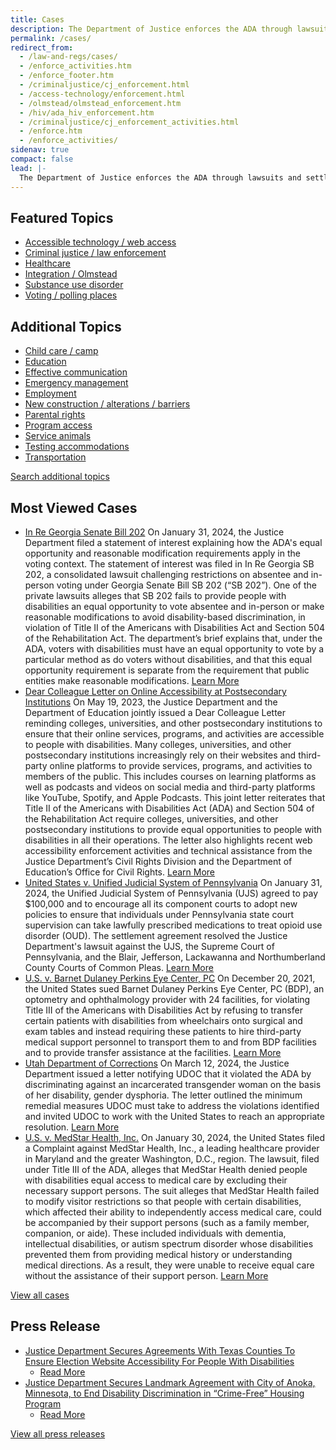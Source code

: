 ```yaml
---
title: Cases
description: The Department of Justice enforces the ADA through lawsuits and settlement agreements to achieve greater access, inclusion, and equal opportunity for people with disabilities.
permalink: /cases/
redirect_from:
  - /law-and-regs/cases/
  - /enforce_activities.htm
  - /enforce_footer.htm
  - /criminaljustice/cj_enforcement.html
  - /access-technology/enforcement.html
  - /olmstead/olmstead_enforcement.htm
  - /hiv/ada_hiv_enforcement.htm
  - /criminaljustice/cj_enforcement_activities.html
  - /enforce.htm
  - /enforce_activities/
sidenav: true
compact: false
lead: |-
  The Department of Justice enforces the ADA through lawsuits and settlement agreements to achieve greater access, inclusion, and equal opportunity for people with disabilities.
---
```



<section class="featuredlinks">

## Featured Topics

- [Accessible technology / web access](https://www.justice.gov/crt/disability-rights-cases?search_api_fulltext=%22Accessible+technology%22+or+%22web+access%22&sort_by=field_date)
- [Criminal justice / law enforcement](https://www.justice.gov/crt/disability-rights-cases?search_api_fulltext=%22Criminal+justice%22+or+%22law+enforcement%22&sort_by=field_date)
- [Healthcare](https://www.justice.gov/crt/disability-rights-cases?search_api_fulltext=%22Healthcare%22&sort_by=field_date)
- [Integration / Olmstead](https://www.justice.gov/crt/disability-rights-cases?search_api_fulltext=%22Integration%22+or+%22Olmstead%22+&sort_by=field_date)
- [Substance use disorder](https://www.justice.gov/crt/disability-rights-cases?search_api_fulltext=%22Substance+Use+Disorder%22&sort_by=field_date)
- [Voting / polling places](https://www.justice.gov/crt/disability-rights-cases?search_api_fulltext=%22Voting%22+or+%22polling+places%22+&sort_by=field_date)

</section>

## Additional Topics

<section class="manylinks">

- [Child care / camp](https://www.justice.gov/crt/disability-rights-cases?search_api_fulltext=%22child+care%22+or+%22camp%22&sort_by=field_date)
- [Education](https://www.justice.gov/crt/disability-rights-cases?search_api_fulltext=education&sort_by=field_date)
- [Effective communication](https://www.justice.gov/crt/disability-rights-cases?search_api_fulltext=%22effective+communication%22&sort_by=field_date)
- [Emergency management](https://www.justice.gov/crt/disability-rights-cases?search_api_fulltext=%22Emergency+management%22&sort_by=field_date)
- [Employment](https://www.justice.gov/crt/disability-rights-cases?search_api_fulltext=%22employment%22&sort_by=field_date)
- [New construction / alterations / barriers](https://www.justice.gov/crt/disability-rights-cases?search_api_fulltext=%22New+construction%22+or+%22alterations%22+or+%22barriers%22&sort_by=field_date)
- [Parental rights](https://www.justice.gov/crt/disability-rights-cases?search_api_fulltext=%22Parental+Rights%22&sort_by=field_date)
- [Program access](https://www.justice.gov/crt/disability-rights-cases?search_api_fulltext=%22program+access%22&sort_by=field_date)
- [Service animals](https://www.justice.gov/crt/disability-rights-cases?search_api_fulltext=%22Service+animals%22&sort_by=field_date)
- [Testing accommodations](https://www.justice.gov/crt/disability-rights-cases?search_api_fulltext=%22Testing+accommodations%22+&sort_by=field_date)
- [Transportation](https://www.justice.gov/crt/disability-rights-cases?search_api_fulltext=transportation&sort_by=field_date)

[Search additional topics](https://www.justice.gov/crt/disability-rights-cases)

</section>

<section class="descriptionlinks">

## Most Viewed Cases

- [In Re Georgia Senate Bill 202](https://www.justice.gov/crt/case/re-georgia-senate-bill-202) On January 31, 2024, the Justice Department filed a statement of interest explaining how the ADA's equal opportunity and reasonable modification requirements apply in the voting context. The statement of interest was filed in In Re Georgia SB 202, a consolidated lawsuit challenging restrictions on absentee and in-person voting under Georgia Senate Bill SB 202 (“SB 202”). One of the private lawsuits alleges that SB 202 fails to provide people with disabilities an equal opportunity to vote absentee and in-person or make reasonable modifications to avoid disability-based discrimination, in violation of Title II of the Americans with Disabilities Act and Section 504 of the Rehabilitation Act. The department’s brief explains that, under the ADA, voters with disabilities must have an equal opportunity to vote by a particular method as do voters without disabilities, and that this equal opportunity requirement is separate from the requirement that public entities make reasonable modifications. [Learn More](https://www.justice.gov/crt/case/re-georgia-senate-bill-202)
- [Dear Colleague Letter on Online Accessibility at Postsecondary Institutions](https://www.justice.gov/crt/case/dear-colleague-letter-online-accessibility-postsecondary-institutions) On May 19, 2023, the Justice Department and the Department of Education jointly issued a Dear Colleague Letter reminding colleges, universities, and other postsecondary institutions to ensure that their online services, programs, and activities are accessible to people with disabilities. Many colleges, universities, and other postsecondary institutions increasingly rely on their websites and third-party online platforms to provide services, programs, and activities to members of the public. This includes courses on learning platforms as well as podcasts and videos on social media and third-party platforms like YouTube, Spotify, and Apple Podcasts. This joint letter reiterates that Title II of the Americans with Disabilities Act (ADA) and Section 504 of the Rehabilitation Act require colleges, universities, and other postsecondary institutions to provide equal opportunities to people with disabilities in all their operations. The letter also highlights recent web accessibility enforcement activities and technical assistance from the Justice Department’s Civil Rights Division and the Department of Education’s Office for Civil Rights. [Learn More](https://www.justice.gov/crt/case/dear-colleague-letter-online-accessibility-postsecondary-institutions)
- [United States v. Unified Judicial System of Pennsylvania](https://www.justice.gov/crt/case/united-states-v-unified-judicial-system-pennsylvania) On January 31, 2024, the Unified Judicial System of Pennsylvania (UJS) agreed to pay $100,000 and to encourage all its component courts to adopt new policies to ensure that individuals under Pennsylvania state court supervision can take lawfully prescribed medications to treat opioid use disorder (OUD). The settlement agreement resolved the Justice Department's lawsuit against the UJS, the Supreme Court of Pennsylvania, and the Blair, Jefferson, Lackawanna and Northumberland County Courts of Common Pleas. [Learn More](https://www.justice.gov/crt/case/united-states-v-unified-judicial-system-pennsylvania)
- [U.S. v. Barnet Dulaney Perkins Eye Center, PC](https://www.justice.gov/crt/case/us-v-barnet-dulaney-perkins-eye-center-pc) On December 20, 2021, the United States sued Barnet Dulaney Perkins Eye Center, PC (BDP), an optometry and ophthalmology provider with 24 facilities, for violating Title III of the Americans with Disabilities Act by refusing to transfer certain patients with disabilities from wheelchairs onto surgical and exam tables and instead requiring these patients to hire third-party medical support personnel to transport them to and from BDP facilities and to provide transfer assistance at the facilities. [Learn More](https://www.justice.gov/crt/case/us-v-barnet-dulaney-perkins-eye-center-pc)
- [Utah Department of Corrections](https://www.justice.gov/crt/case/utah-department-corrections) On March 12, 2024, the Justice Department issued a letter notifying UDOC that it violated the ADA by discriminating against an incarcerated transgender woman on the basis of her disability, gender dysphoria. The letter outlined the minimum remedial measures UDOC must take to address the violations identified and invited UDOC to work with the United States to reach an appropriate resolution. [Learn More](https://www.justice.gov/crt/case/utah-department-corrections)
- [U.S. v. MedStar Health, Inc.](https://www.justice.gov/crt/case/us-v-medstar-health-inc) On January 30, 2024, the United States filed a Complaint against MedStar Health, Inc., a leading healthcare provider in Maryland and the greater Washington, D.C., region. The lawsuit, filed under Title III of the ADA, alleges that MedStar Health denied people with disabilities equal access to medical care by excluding their necessary support persons. The suit alleges that MedStar Health failed to modify visitor restrictions so that people with certain disabilities, which affected their ability to independently access medical care, could be accompanied by their support persons (such as a family member, companion, or aide). These included individuals with dementia, intellectual disabilities, or autism spectrum disorder whose disabilities prevented them from providing medical history or understanding medical directions. As a result, they were unable to receive equal care without the assistance of their support person. [Learn More](https://www.justice.gov/crt/case/us-v-medstar-health-inc)

<a href="https://www.justice.gov/crt/disability-rights-cases" class="view-all-button">View all cases</a>

</section>

<section class="readlinks">

## Press Release

- [Justice Department Secures Agreements With Texas Counties To Ensure Election Website Accessibility For People With Disabilities
  ](https://www.justice.gov/opa/pr/justice-department-secures-agreements-texas-counties-ensure-election-website-accessibility)
  - [Read More](https://www.justice.gov/opa/pr/justice-department-secures-agreements-texas-counties-ensure-election-website-accessibility)
- [Justice Department Secures Landmark Agreement with City of Anoka, Minnesota, to End Disability Discrimination in “Crime-Free” Housing Program](https://www.justice.gov/opa/pr/justice-department-secures-landmark-agreement-city-anoka-minnesota-end-disability)
  - [Read More](https://www.justice.gov/opa/pr/justice-department-secures-landmark-agreement-city-anoka-minnesota-end-disability)

<a href="https://www.justice.gov/news/press-releases" class="view-all-button">View all press releases</a>

</section>
